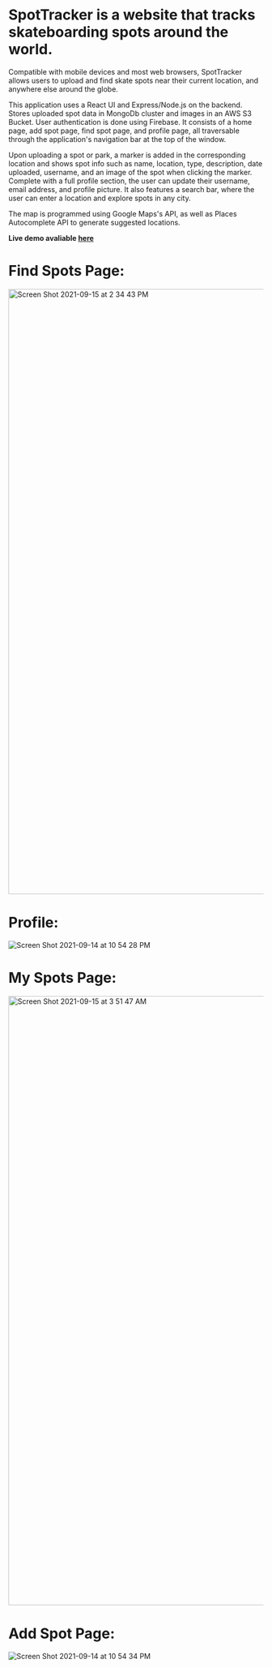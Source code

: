 # SpotTracker is a website that tracks skateboarding spots around the world.

Compatible with mobile devices and most web browsers, SpotTracker allows users to upload and find skate spots near their current location, and anywhere else around the globe.

This application uses a React UI and Express/Node.js on the backend. Stores uploaded spot data in MongoDb cluster and images in an AWS S3 Bucket. User authentication is done using Firebase. It consists of a home page, add spot page, find spot page, and profile page, all traversable through the application's navigation bar at the top of the window.

Upon uploading a spot or park, a marker is added in the corresponding location and shows spot info such as name, location, type, description, date uploaded, username, and an image of the spot when clicking the marker. Complete with a full profile section, the user can update their username, email address, and profile picture. It also features a search bar, where the user can enter a location and explore spots in any city. 

The map is programmed using Google Maps's API, as well as Places Autocomplete API to generate suggested locations. 

**Live demo avaliable [here](https://skate-spot-tracker.herokuapp.com/)**

# Find Spots Page:
<img width="1194" alt="Screen Shot 2021-09-15 at 2 34 43 PM" src="https://user-images.githubusercontent.com/42751309/133512865-fabff37d-d5fa-49c7-a97b-fb1849a109f6.png">

# Profile:
![Screen Shot 2021-09-14 at 10 54 28 PM](https://user-images.githubusercontent.com/42751309/133378867-1fd3dbb1-b781-4fc4-93e1-06dbf43f4b97.png)

# My Spots Page:
<img width="1202" alt="Screen Shot 2021-09-15 at 3 51 47 AM" src="https://user-images.githubusercontent.com/42751309/133420806-0d116c14-33c5-4e5c-ba31-95ff24266077.png">


# Add Spot Page:
![Screen Shot 2021-09-14 at 10 54 34 PM](https://user-images.githubusercontent.com/42751309/133378904-e3802b29-3df4-4487-b028-217ca323a1f1.png)
